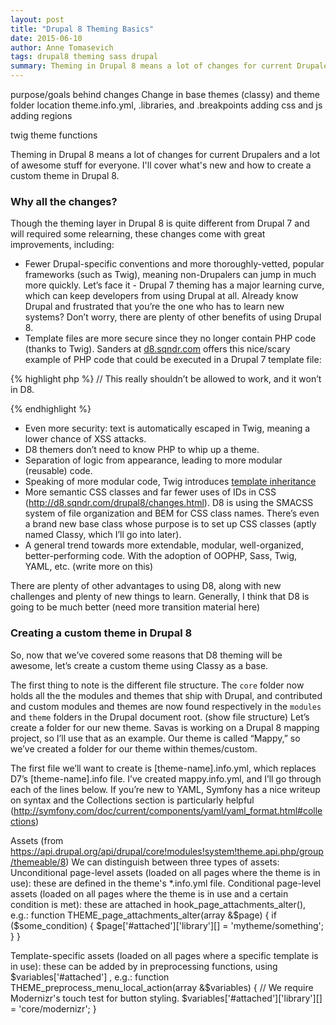 ```yaml
---
layout: post
title: "Drupal 8 Theming Basics"
date: 2015-06-10
author: Anne Tomasevich
tags: drupal8 theming sass drupal
summary: Theming in Drupal 8 means a lot of changes for current Drupalers and a lot of awesome stuff for everyone. I'll cover what's new and how to create a custom theme in Drupal 8.
---
```


purpose/goals behind changes
Change in base themes (classy) and theme folder location
theme.info.yml, .libraries, and .breakpoints
adding css and js
adding regions

twig
theme functions

Theming in Drupal 8 means a lot of changes for current Drupalers and a lot of awesome stuff for everyone. I'll cover what's new and how to create a custom theme in Drupal 8.

### Why all the changes?

Though the theming layer in Drupal 8 is quite different from Drupal 7 and will required some relearning, these changes come with great improvements, including:

- Fewer Drupal-specific conventions and more thoroughly-vetted, popular frameworks (such as Twig), meaning non-Drupalers can jump in much more quickly. Let’s face it - Drupal 7 theming has a major learning curve, which can keep developers from using Drupal at all. Already know Drupal and frustrated that you’re the one who has to learn new systems? Don’t worry, there are plenty of other benefits of using Drupal 8.
- Template files are more secure since they no longer contain PHP code (thanks to Twig). Sanders at [d8.sqndr.com](http://d8.sqndr.com/) offers this nice/scary example of PHP code that could be executed in a Drupal 7 template file:

{% highlight php %}
// This really shouldn’t be allowed to work, and it won’t in D8.
<?php
  db_query('DROP TABLE {users}');
?>
{% endhighlight %}

- Even more security: text is automatically escaped in Twig, meaning a lower chance of XSS attacks.
- D8 themers don’t need to know PHP to whip up a theme.
- Separation of logic from appearance, leading to more modular (reusable) code.
- Speaking of more modular code, Twig introduces [template inheritance](http://twig.sensiolabs.org/doc/templates.html#template-inheritance)
- More semantic CSS classes and far fewer uses of IDs in CSS (http://d8.sqndr.com/drupal8/changes.html). D8 is using the SMACSS system of file organization and BEM for CSS class names. There’s even a brand new base class whose purpose is to set up CSS classes (aptly named Classy, which I’ll go into later).
- A general trend towards more extendable, modular, well-organized, better-performing code. With the adoption of OOPHP, Sass, Twig, YAML, etc. (write more on this)


There are plenty of other advantages to using D8, along with new challenges and plenty of new things to learn. Generally, I think that D8 is going to be much better (need more transition material here)

### Creating a custom theme in Drupal 8
So, now that we’ve covered some reasons that D8 theming will be awesome, let’s create a custom theme using Classy as a base.

The first thing to note is the different file structure. The `core` folder now holds all the the modules and themes that ship with Drupal, and contributed and custom modules and themes are now found respectively in the `modules` and `theme` folders in the Drupal document root. (show file structure)
Let’s create a folder for our new theme. Savas is working on a Drupal 8 mapping project, so I’ll use that as an example. Our theme is called “Mappy,” so we’ve created a folder for our theme within themes/custom.

The first file we’ll want to create is [theme-name].info.yml, which replaces D7’s [theme-name].info file. I’ve created mappy.info.yml, and I’ll go through each of the lines below. If you’re new to YAML, Symfony has a nice writeup on syntax and the Collections section is particularly helpful (http://symfony.com/doc/current/components/yaml/yaml_format.html#collections)





Assets (from https://api.drupal.org/api/drupal/core!modules!system!theme.api.php/group/themeable/8)
We can distinguish between three types of assets:
Unconditional page-level assets (loaded on all pages where the theme is in use): these are defined in the theme's *.info.yml file.
Conditional page-level assets (loaded on all pages where the theme is in use and a certain condition is met): these are attached in hook_page_attachments_alter(), e.g.:
 function THEME_page_attachments_alter(array &$page) {
    if ($some_condition) {
      $page['#attached']['library'][] = 'mytheme/something';
    }
  }

Template-specific assets (loaded on all pages where a specific template is in use): these can be added by in preprocessing functions, using
 $variables['#attached']
, e.g.:
 function THEME_preprocess_menu_local_action(array &$variables) {
    // We require Modernizr's touch test for button styling.
    $variables['#attached']['library'][] = 'core/modernizr';
  }
